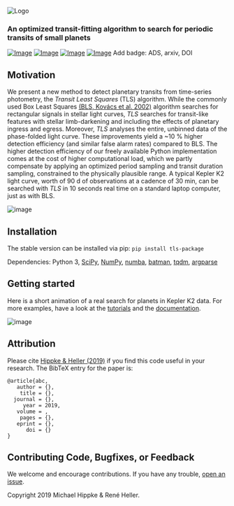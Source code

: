 ![Logo](https://github.com/hippke/tls/blob/master/images/logo.png)
### An optimized transit-fitting algorithm to search for periodic transits of small planets
[![Image](https://img.shields.io/badge/license-MIT-blue.svg)](https://github.com/hippke/tls/blob/master/LICENSE)
[![Image](https://img.shields.io/badge/Python-3.5%20%7C%203.6%20%7C%203.7-blue.svg)](https://pypi.org/project/transitleastsquares/)
[![Image](https://img.shields.io/badge/documentation-%E2%9C%93-blue.svg)](https://transitleastsquares.readthedocs.io/en/latest/index.html)
[![Image](https://img.shields.io/badge/tutorials-%E2%9C%93-blue.svg)](https://github.com/hippke/tls/tree/master/tutorials)
Add badge: ADS, arxiv, DOI


## Motivation
We present a new method to detect planetary transits from time-series photometry, the *Transit Least Squares* (TLS) algorithm. While the commonly used Box Least Squares [(BLS, Kovács et al. 2002)](http://adsabs.harvard.edu/abs/2002A%26A...391..369K) algorithm searches for rectangular signals in stellar light curves, *TLS* searches for transit-like features with stellar limb-darkening and including the effects of planetary ingress and egress. Moreover, *TLS* analyses the entire, unbinned data of the phase-folded light curve. These improvements yield a ~10 % higher detection efficiency (and similar false alarm rates) compared to BLS. The higher detection efficiency of our freely available Python implementation comes at the cost of higher computational load, which we partly compensate by applying an optimized period sampling and transit duration sampling, constrained to the physically plausible range. A typical Kepler K2 light curve, worth of 90 d of observations at a cadence of 30 min, can be searched with *TLS* in 10 seconds real time on a standard laptop computer, just as with BLS.

![image](https://github.com/hippke/tls/blob/master/images/frontpage_rescaled.png)

## Installation
The stable version can be installed via pip: `pip install tls-package`

Dependencies:
Python 3, 
[SciPy](https://www.scipy.org/),
[NumPy](http://www.numpy.org/),
[numba](http://numba.pydata.org/),
[batman](https://www.cfa.harvard.edu/~lkreidberg/batman/),
[tqdm](https://github.com/tqdm/tqdm),
[argparse](https://docs.python.org/3/library/argparse.html)

## Getting started
Here is a short animation of a real search for planets in Kepler K2 data. For more examples, have a look at the [tutorials](https://github.com/hippke/tls/tree/master/tutorials) and the [documentation](https://transitleastsquares.readthedocs.io/en/latest/index.html).

![image](https://github.com/hippke/tls/blob/master/images/animation.gif)

## Attribution
Please cite [Hippke & Heller (2019)](http://www.) if you find this code useful in your research. The BibTeX entry for the paper is:

```
@article{abc,
   author = {},
    title = {},
  journal = {},
     year = 2019,
   volume = ,
    pages = {},
   eprint = {},
      doi = {}
}
```

## Contributing Code, Bugfixes, or Feedback
We welcome and encourage contributions. If you have any trouble, [open an issue](https://github.com/hippke/tls/issues).

Copyright 2019 Michael Hippke & René Heller.
